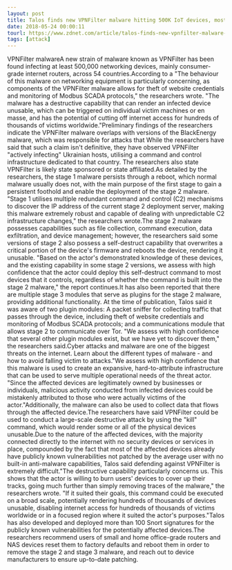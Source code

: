 ```yaml
---
layout: post
title: Talos finds new VPNFilter malware hitting 500K IoT devices, mostly in Ukraine
date: 2018-05-24 00:00:11
tourl: https://www.zdnet.com/article/talos-finds-new-vpnfilter-malware-hitting-500k-iot-devices-mostly-in-ukraine/
tags: [attack]
---
```

VPNFilter malwareA new strain of malware known as VPNFilter has been found infecting at least 500,000 networking devices, mainly consumer-grade internet routers, across 54 countries.According to a "The behaviour of this malware on networking equipment is particularly concerning, as components of the VPNFilter malware allows for theft of website credentials and monitoring of Modbus SCADA protocols," the researchers wrote. "The malware has a destructive capability that can render an infected device unusable, which can be triggered on individual victim machines or en masse, and has the potential of cutting off internet access for hundreds of thousands of victims worldwide."Preliminary findings of the researchers indicate the VPNFilter malware overlaps with versions of the BlackEnergy malware, which was responsible for attacks that While the researchers have said that such a claim isn't definitive, they have observed VPNFilter "actively infecting" Ukrainian hosts, utilising a command and control infrastructure dedicated to that country. The researchers also state VPNFilter is likely state sponsored or state affiliated.As detailed by the researchers, the stage 1 malware persists through a reboot, which normal malware usually does not, with the main purpose of the first stage to gain a persistent foothold and enable the deployment of the stage 2 malware. "Stage 1 utilises multiple redundant command and control (C2) mechanisms to discover the IP address of the current stage 2 deployment server, making this malware extremely robust and capable of dealing with unpredictable C2 infrastructure changes," the researchers wrote.The stage 2 malware possesses capabilities such as file collection, command execution, data exfiltration, and device management; however, the researchers said some versions of stage 2 also possess a self-destruct capability that overwrites a critical portion of the device's firmware and reboots the device, rendering it unusable. "Based on the actor's demonstrated knowledge of these devices, and the existing capability in some stage 2 versions, we assess with high confidence that the actor could deploy this self-destruct command to most devices that it controls, regardless of whether the command is built into the stage 2 malware," the report continues.It has also been reported that there are multiple stage 3 modules that serve as plugins for the stage 2 malware, providing additional functionality. At the time of publication, Talos said it was aware of two plugin modules: A packet sniffer for collecting traffic that passes through the device, including theft of website credentials and monitoring of Modbus SCADA protocols; and a communications module that allows stage 2 to communicate over Tor. "We assess with high confidence that several other plugin modules exist, but we have yet to discover them," the researchers said.Cyber attacks and malware are one of the biggest threats on the internet. Learn about the different types of malware - and how to avoid falling victim to attacks."We assess with high confidence that this malware is used to create an expansive, hard-to-attribute infrastructure that can be used to serve multiple operational needs of the threat actor. "Since the affected devices are legitimately owned by businesses or individuals, malicious activity conducted from infected devices could be mistakenly attributed to those who were actually victims of the actor."Additionally, the malware can also be used to collect data that flows through the affected device.The researchers have said VPNFilter could be used to conduct a large-scale destructive attack by using the "kill" command, which would render some or all of the physical devices unusable.Due to the nature of the affected devices, with the majority connected directly to the internet with no security devices or services in place, compounded by the fact that most of the affected devices already have publicly known vulnerabilities not patched by the average user with no built-in anti-malware capabilities, Talos said defending against VPNFilter is extremely difficult."The destructive capability particularly concerns us. This shows that the actor is willing to burn users' devices to cover up their tracks, going much further than simply removing traces of the malware," the researchers wrote. "If it suited their goals, this command could be executed on a broad scale, potentially rendering hundreds of thousands of devices unusable, disabling internet access for hundreds of thousands of victims worldwide or in a focused region where it suited the actor's purposes."Talos has also developed and deployed more than 100 Snort signatures for the publicly known vulnerabilities for the potentially affected devices.The researchers recommend users of small and home office-grade routers and NAS devices reset them to factory defaults and reboot them in order to remove the stage 2 and stage 3 malware, and reach out to device manufacturers to ensure up-to-date patching. 